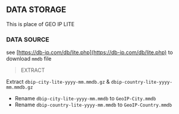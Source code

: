 ## DATA STORAGE

This is place of GEO IP LITE

### DATA SOURCE

see [https://db-ip.com/db/lite.php](https://db-ip.com/db/lite.php) to download `mmdb` file

> EXTRACT

Extract `dbip-city-lite-yyyy-mm.mmdb.gz` & `dbip-country-lite-yyyy-mm.mmdb.gz`

- Rename `dbip-city-lite-yyyy-mm.mmdb` to `GeoIP-City.mmdb`
- Rename `dbip-country-lite-yyyy-mm.mmdb` to `GeoIP-Country.mmdb`
